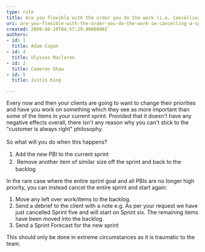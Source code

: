 ```yaml
---
type: rule
title: Are you flexible with the order you do the work (i.e. Cancelling a sprint)?
uri: are-you-flexible-with-the-order-you-do-the-work-ie-cancelling-a-sprint
created: 2009-08-20T04:57:29.0000000Z
authors:
- id: 1
  title: Adam Cogan
- id: 4
  title: Ulysses Maclaren
- id: 2
  title: Cameron Shaw
- id: 5
  title: Justin King

---
```




<span class='intro'> Every now and then your clients are going to want to change their priorities​ and have you work on something which they see as more important than some of the items in&#160;your current sprint.&#160;Provided that it doesn't have any negative effects overall, there isn't any reason why you can't stick to the &quot;customer is always right&quot; philosophy.<br><br>So what will you do when this happens? ​ </span>

<ol><li>
         <span style="line-height&#58;20px;">​</span><span style="line-height&#58;20px;">Add the new PBI to the current sprint&#160;</span></li><li>
         <span style="line-height&#58;20px;">&#160;Remove another item of similar size off the sprint and back to the backlog</span><br></li></ol>

<p>In the rare case where the entire sprint goal and all PBIs are no longer high priority, you can instead cancel the entire sprint and start again&#58;</p><ol><li>Move any left over work/items to the backlog. </li><li>Send a debrief to the client with a note e.g. As per your request we have just cancelled Sprint five and will start on Sprint six. The remaining items have been moved into the backlog. </li><li>Send a Sprint&#160;Forecast for the new sprint</li></ol><p>This should only be done in extreme circumstances as it is traumatic to the team.</p>



